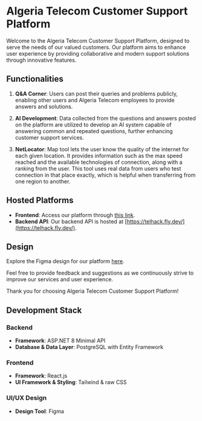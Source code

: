 # Algeria Telecom Customer Support Platform

Welcome to the Algeria Telecom Customer Support Platform, designed to serve the needs of our valued customers. Our platform aims to enhance user experience by providing collaborative and modern support solutions through innovative features.

## Functionalities

1. **Q&A Corner**: Users can post their queries and problems publicly, enabling other users and Algeria Telecom employees to provide answers and solutions.

2. **AI Development**: Data collected from the questions and answers posted on the platform are utilized to develop an AI system capable of answering common and repeated questions, further enhancing customer support services.

3. **NetLocator**: Map tool lets the user know the quality of the internet for each given location. It provides information such as the max speed reached and the available technologies of connection, along with a ranking from the user. This tool uses real data from users who test connection in that place exactly, which is helpful when transferring from one region to another.

## Hosted Platforms

- **Frontend**: Access our platform through [this link](#).
- **Backend API**: Our backend API is hosted at [https://telhack.fly.dev/](https://telhack.fly.dev/).

## Design

Explore the Figma design for our platform [here](https://www.figma.com/file/klgoMUuMqbYUUI481XzTCH/Algerie-Telecom?type=design&node-id=0%3A1&mode=design&t=VF6XNcRzlWZqxoSp-1). 

Feel free to provide feedback and suggestions as we continuously strive to improve our services and user experience.

Thank you for choosing Algeria Telecom Customer Support Platform!

## Development Stack

### Backend
- **Framework**: ASP.NET 8 Minimal API
- **Database & Data Layer**: PostgreSQL with Entity Framework

### Frontend
- **Framework**: React.js
- **UI Framework & Styling**: Tailwind & raw CSS

### UI/UX Design
- **Design Tool**: Figma
